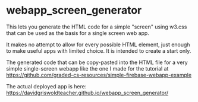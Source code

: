 # webapp_screen_generator

This lets you generate the HTML code for a simple "screen" using w3.css that can be used as the basis for a single screen web app. 

It makes no attempt to allow for every possible HTML element, just enough to make useful apps with limited choice. It is intended to create a start only.

The generated code that can be copy-pasted into the HTML file for a very simple single-screen webapp like the one I made for the tutorial at https://github.com/graded-cs-resources/simple-firebase-webapp-example

The actual deployed app is here: https://davidgriswoldteacher.github.io/webapp_screen_generator/
